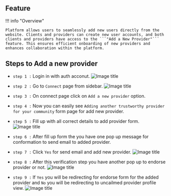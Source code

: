 ## Feature

!!! info "Overview"

    Platform allows users to seamlessly add new users directly from the website. Clients and providers can create new user accounts, and both clients and providers have access to the ```"Add a New Provider"``` feature. This ensures efficient onboarding of new providers and enhances collaboration within the platform.

## Steps to Add a new provider

- `step 1 :` Login in with auth acconut.
  ![Image title](/assets/site-images/after-auth/add-new-provider/1.jpeg)

- `step 2 :` Go to `Connect` page from sidebar.
  ![Image title](/assets/site-images/after-auth/add-new-provider/2.jpeg)

- `step 3 :` On connect page click on `Add a new provider` option.

- `step 4 :` Now you can easily see `Adding another trustworthy provider for your community` form page for add new provider.

- `step 5 :` Fill up with all correct details to add provider form.
  ![Image title](/assets/site-images/after-auth/add-new-provider/3.jpeg)

- `step 6 :` After fill up form the you have one pop up message for conformation to send email to added provider.

- `step 7 :` Click `Yes` for send email and add new provider.
  ![Image title](/assets/site-images/after-auth/add-new-provider/4.jpeg)

- `step 8 :` After this verification step you have another pop up to endorse provider or not.
  ![Image title](/assets/site-images/after-auth/add-new-provider/5.jpeg)

- `step 9 :` If `Yes` you will be redirecting for endorse form for the added provider and `No` you will be redirecting to uncailmed provider profile view.
  ![Image title](/assets/site-images/after-auth/add-new-provider/6.jpeg)

<!-- docs/assets/site-images/after-auth/add-new-provider/1.jpeg -->
